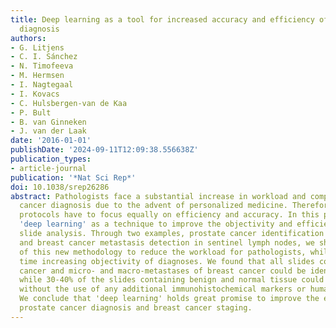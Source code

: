 ```yaml
---
title: Deep learning as a tool for increased accuracy and efficiency of histopathological
  diagnosis
authors:
- G. Litjens
- C. I. Sánchez
- N. Timofeeva
- M. Hermsen
- I. Nagtegaal
- I. Kovacs
- C. Hulsbergen-van de Kaa
- P. Bult
- B. van Ginneken
- J. van der Laak
date: '2016-01-01'
publishDate: '2024-09-11T12:09:38.556638Z'
publication_types:
- article-journal
publication: '*Nat Sci Rep*'
doi: 10.1038/srep26286
abstract: Pathologists face a substantial increase in workload and complexity of histopathologic
  cancer diagnosis due to the advent of personalized medicine. Therefore, diagnostic
  protocols have to focus equally on efficiency and accuracy. In this paper we introduce
  'deep learning' as a technique to improve the objectivity and efficiency of histopathologic
  slide analysis. Through two examples, prostate cancer identification in biopsy specimens
  and breast cancer metastasis detection in sentinel lymph nodes, we show the potential
  of this new methodology to reduce the workload for pathologists, while at the same
  time increasing objectivity of diagnoses. We found that all slides containing prostate
  cancer and micro- and macro-metastases of breast cancer could be identified automatically
  while 30-40% of the slides containing benign and normal tissue could be excluded
  without the use of any additional immunohistochemical markers or human intervention.
  We conclude that 'deep learning' holds great promise to improve the efficacy of
  prostate cancer diagnosis and breast cancer staging.
---
```

